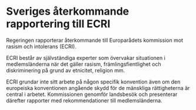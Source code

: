 # Sveriges återkommande rapportering till ECRI

Regeringen rapporterar återkommande till Europarådets kommission mot rasism och intolerans (ECRI).

ECRI består av självständiga experter som övervakar situationen i medlemsländerna när det gäller rasism, främlingsfientlighet och diskriminering på grund av etnicitet, religion mm.

ECRI grundar inte sitt arbete på någon specifik konvention även om den europeiska konventionen angående skydd för de mänskliga rättigheterna är central i arbetet. Kommissionen genomför landsbesök och presenterar därefter rapporter med rekommendationer till medlemsländerna.
